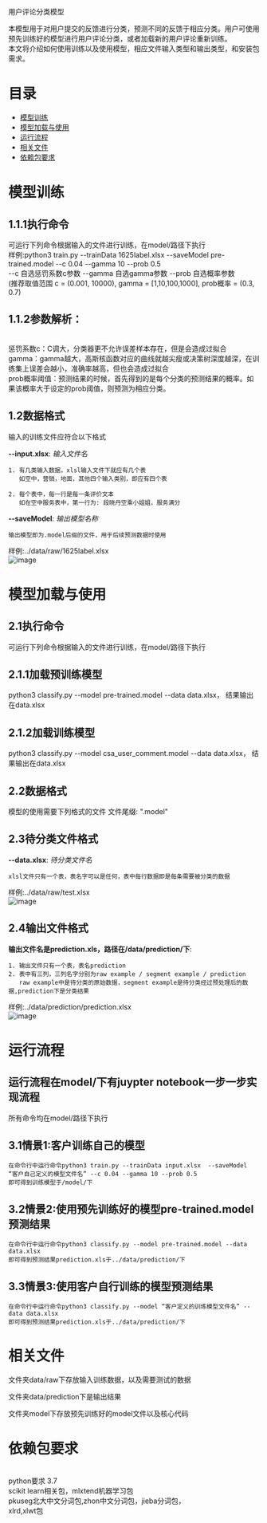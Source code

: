 用户评论分类模型

本模型用于对用户提交的反馈进行分类，预测不同的反馈于相应分类。用户可使用预先训练好的模型进行用户评论分类，或者加载新的用户评论重新训练。
<br> 本文将介绍如何使用训练以及使用模型，相应文件输入类型和输出类型，和安装包需求。
# 目录
- [模型训练](#模型训练)
- [模型加载与使用](#模型加载与使用)
- [运行流程](#运行流程)
- [相关文件](#相关文件)
- [依赖包要求](#依赖包要求)
# 模型训练
## 1.1.1执行命令
可运行下列命令根据输入的文件进行训练，在model/路径下执行
<br>样例:python3 train.py --trainData 1625label.xlsx --saveModel pre-trained.model --c 0.04 --gamma 10 --prob 0.5
<br>--c 自选惩罚系数c参数 --gamma 自选gamma参数 --prob 自选概率参数
<br>(推荐取值范围 c = (0.001, 10000), gamma = [1,10,100,1000], prob概率 = (0.3, 0.7)
## 1.1.2参数解析：
   <br>惩罚系数c：C调大，分类器更不允许误差样本存在，但是会造成过拟合
    <br>gamma：gamma越大，高斯核函数对应的曲线就越尖瘦或决策树深度越深，在训练集上误差会越小，准确率越高，但也会造成过拟合
    <br>prob概率阈值：预测结果的时候，首先得到的是每个分类的预测结果的概率。如果该概率大于设定的prob阈值，则预测为相应分类。
## 1.2数据格式
输入的训练文件应符合以下格式

**--input.xlsx**:  *输入文件名*

    1. 有几类输入数据，xlsl输入文件下就应有几个表
       如空中，营销，地面，其他四个输入类别，即应有四个表
    
    2. 每个表中，每一行是每一条评价文本
       如在空中服务表中，第一行为: 段晓丹空乘小姐姐，服务满分

**--saveModel**: *输出模型名称*

    输出模型即为.model后缀的文件，用于后续预测数据时使用

样例:../data/raw/1625label.xlsx
<br>![image](rawdata.png)

# 模型加载与使用
## 2.1执行命令
可运行下列命令根据输入的文件进行训练，在model/路径下执行
## 2.1.1加载预训练模型
python3 classify.py --model pre-trained.model --data data.xlsx， 结果输出在data.xlsx
## 2.1.2加载训练模型
python3 classify.py --model csa_user_comment.model --data data.xlsx， 结果输出在data.xlsx
## 2.2数据格式
模型的使用需要下列格式的文件
文件尾缀: ".model"

## 2.3待分类文件格式
**--data.xlsx**:  *待分类文件名*

    xlsl文件只有一个表，表名字可以是任何，表中每行数据即是每条需要被分类的数据
    
样例:../data/raw/test.xlsx
<br>![image](test.png)
## 2.4输出文件格式
**输出文件名是prediction.xls，路径在/data/prediction/下**:  

    1. 输出文件只有一个表，表名prediction
    2. 表中有三列，三列名字分别为raw example / segment example / prediction
       raw example中是待分类的原始数据，segment example是待分类经过预处理后的数据,prediction下是分类结果

样例:../data/prediction/prediction.xlsx
<br>![image](prediction.png)

# 运行流程
## 运行流程在model/下有juypter notebook一步一步实现流程
所有命令均在model/路径下执行
## 3.1情景1:客户训练自己的模型
    在命令行中运行命令python3 train.py --trainData input.xlsx  --saveModel “客户自己定义的模型文件名” --c 0.04 --gamma 10 --prob 0.5
    即可得到训练模型于/model/下
## 3.2情景2:使用预先训练好的模型pre-trained.model预测结果
    在命令行中运行命令python3 classify.py --model pre-trained.model --data data.xlsx
    即可得到预测结果prediction.xls于../data/prediction/下
## 3.3情景3:使用客户自行训练的模型预测结果
    在命令行中运行命令python3 classify.py --model “客户定义的训练模型文件名” --data data.xlsx
    即可得到预测结果prediction.xls于../data/prediction/下  
# 相关文件
文件夹data/raw下存放输入训练数据，以及需要测试的数据

文件夹data/prediction下是输出结果

文件夹model下存放预先训练好的model文件以及核心代码

# 依赖包要求
<br>python要求 3.7
<br>scikit learn相关包，mlxtend机器学习包
<br>pkuseg北大中文分词包,zhon中文分词包，jieba分词包，
<br>xlrd,xlwt包

